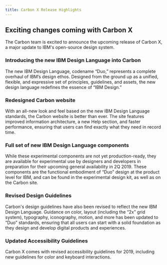 ```yaml
---
title: Carbon X Release Highlights
---
```


## Exciting changes coming with Carbon X
The Carbon team is excited to announce the upcoming release of Carbon X, a major update to IBM's open-source design system.

### Introducing the new IBM Design Language into Carbon
The new IBM Design Language, codename “Duo,” represents a complete overhaul of IBM’s design ethos. Designed from the ground up as a unified, flexible, and expressive set of principles, guidelines, and assets, the new design language redefines the essence of “IBM Design.”

### Redesigned Carbon website
With an all-new look and feel based on the new IBM Design Language standards, the Carbon website is better than ever. The site features improved information architecture, a new Help section, and faster performance, ensuring that users can find exactly what they need in record time.

### Full set of new IBM Design Language components
While these experimental components are not yet production-ready, they are available for experimental use by designers and developers in preparation for their upcoming general availability in 2Q 2019. These components are the functional embodiment of “Duo” design at the product level for IBM, and can be found in the experimental design kit, as well as on the Carbon site.

### Revised Design Guidelines
Carbon's design guidelines have also been revised to reflect the new IBM Design Language. Guidance on color, layout (including the “2x” grid system), typography, iconography, motion, and more has been updated to “Duo” standards, ensuring that all users can start with a solid foundation as they design and develop digital products and experiences.

### Updated Accessibility Guidelines
Carbon X comes with revised accessibility guidelines for 2019, including new guidelines for color and keyboard interactions.

